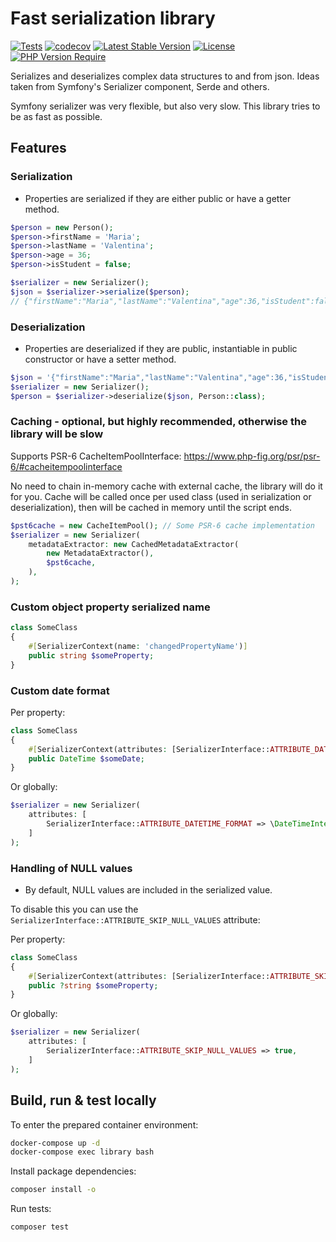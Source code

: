 # Fast serialization library

[![Tests](https://github.com/vuryss/serializer/workflows/Tests/badge.svg)](https://github.com/vuryss/serializer/actions?query=workflow:"Tests")
[![codecov](https://codecov.io/gh/vuryss/serializer/graph/badge.svg?token=kK0ZHh3raA)](https://codecov.io/gh/vuryss/serializer)
[![Latest Stable Version](http://poser.pugx.org/vuryss/serializer/v)](https://packagist.org/packages/vuryss/serializer)
[![License](http://poser.pugx.org/vuryss/serializer/license)](https://packagist.org/packages/vuryss/serializer)
[![PHP Version Require](http://poser.pugx.org/vuryss/serializer/require/php)](https://packagist.org/packages/vuryss/serializer)

Serializes and deserializes complex data structures to and from json.
Ideas taken from Symfony's Serializer component, Serde and others.

Symfony serializer was very flexible, but also very slow. This library tries to be as fast as possible.

## Features

### Serialization

- Properties are serialized if they are either public or have a getter method.

```php
$person = new Person();
$person->firstName = 'Maria';
$person->lastName = 'Valentina';
$person->age = 36;
$person->isStudent = false;

$serializer = new Serializer();
$json = $serializer->serialize($person);
// {"firstName":"Maria","lastName":"Valentina","age":36,"isStudent":false}
```

### Deserialization

- Properties are deserialized if they are public, instantiable in public constructor or have a setter method.

```php
$json = '{"firstName":"Maria","lastName":"Valentina","age":36,"isStudent":false}';
$serializer = new Serializer();
$person = $serializer->deserialize($json, Person::class);
```

### Caching - optional, but highly recommended, otherwise the library will be slow

Supports PSR-6 CacheItemPoolInterface: https://www.php-fig.org/psr/psr-6/#cacheitempoolinterface

No need to chain in-memory cache with external cache, the library will do it for you.
Cache will be called once per used class (used in serialization or deserialization), then will be cached in memory until the script ends. 

```php
$pst6cache = new CacheItemPool(); // Some PSR-6 cache implementation
$serializer = new Serializer(
    metadataExtractor: new CachedMetadataExtractor(
        new MetadataExtractor(),
        $pst6cache,
    ),
);
```

### Custom object property serialized name

```php
class SomeClass
{
    #[SerializerContext(name: 'changedPropertyName')]
    public string $someProperty;
}
```

### Custom date format

Per property:
```php
class SomeClass
{
    #[SerializerContext(attributes: [SerializerInterface::ATTRIBUTE_DATETIME_FORMAT => 'Y-m-d'])]
    public DateTime $someDate;
}
```

Or globally:
```php
$serializer = new Serializer(
    attributes: [
        SerializerInterface::ATTRIBUTE_DATETIME_FORMAT => \DateTimeInterface::RFC2822,
    ]
);
```

### Handling of NULL values
- By default, NULL values are included in the serialized value.

To disable this you can use the `SerializerInterface::ATTRIBUTE_SKIP_NULL_VALUES` attribute:

Per property:
```php
class SomeClass
{
    #[SerializerContext(attributes: [SerializerInterface::ATTRIBUTE_SKIP_NULL_VALUES => true])]
    public ?string $someProperty;
}
```

Or globally:
```php
$serializer = new Serializer(
    attributes: [
        SerializerInterface::ATTRIBUTE_SKIP_NULL_VALUES => true,
    ]
);
```

## Build, run & test locally

To enter the prepared container environment:

```bash
docker-compose up -d
docker-compose exec library bash
```

Install package dependencies:

```bash
composer install -o
```

Run tests:

```bash
composer test
```
